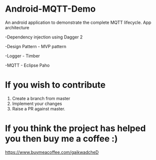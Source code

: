 # Android-MQTT-Demo
An android application to demonstrate the complete MQTT lifecycle.
App architecture

  -Dependency injection using Dagger 2
  
  -Design Pattern - MVP pattern
  
  -Logger - Timber
  
  -MQTT -  Eclipse Paho
  
# If you wish to contribute
1. Create a branch from master
2. Implement your changes
3. Raise a PR against master.

 # If you think the project has helped you then buy me a coffee :)
 https://www.buymeacoffee.com/gaikwadcheD
  
  
